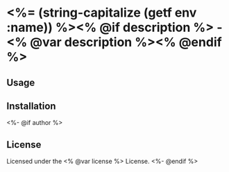 # <%= (string-capitalize (getf env :name)) %><% @if description %> - <% @var description %><% @endif %>

## Usage

## Installation
<%- @if author %>

## License

Licensed under the <% @var license %> License.
<%- @endif %>
